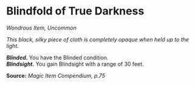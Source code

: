 # Blindfold of True Darkness
*Wondrous Item, Uncommon*

*This black, silky piece of cloth is completely opaque when held up to the light.*

***Blinded.*** You have the Blinded condition.  
***Blindsight.*** You gain Blindsight with a range of 30 feet.



**Source:** *Magic Item Compendium, p.75*